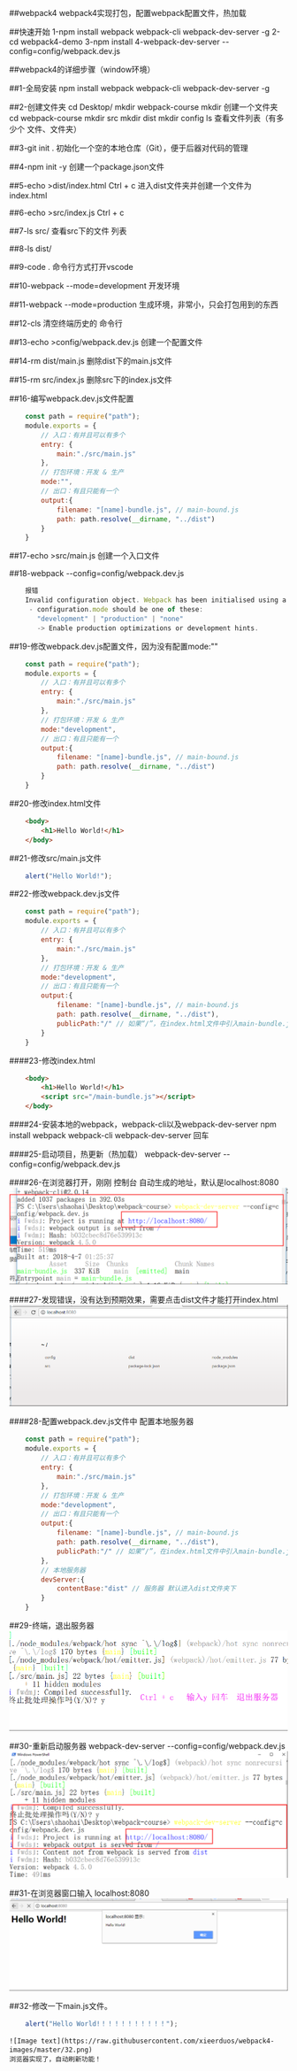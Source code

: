 ##webpack4
    webpack4实现打包，配置webpack配置文件，热加载

##快速开始
    1-npm install webpack webpack-cli webpack-dev-server -g
    2-cd webpack4-demo
    3-npm install
    4-webpack-dev-server --config=config/webpack.dev.js


##webpack4的详细步骤（window环境）
    

##1-全局安装
	npm install  webpack webpack-cli  webpack-dev-server -g


##2-创建文件夹
	cd Desktop/
	mkdir  webpack-course      mkdir 创建一个文件夹
	cd webpack-course
	mkdir src
	mkdir dist
	mkdir config
	ls         查看文件列表（有多少个 文件、文件夹）


##3-git init .       初始化一个空的本地仓库（Git），便于后器对代码的管理


##4-npm init -y  创建一个package.json文件


##5-echo >dist/index.html   Ctrl + c              进入dist文件夹并创建一个文件为index.html 


##6-echo >src/index.js   Ctrl + c



##7-ls src/     查看src下的文件  列表


##8-ls dist/


##9-code .     命令行方式打开vscode



##10-webpack --mode=development   开发环境


##11-webpack --mode=production  生成环境，非常小，只会打包用到的东西



##12-cls   清空终端历史的  命令行


##13-echo >config/webpack.dev.js        创建一个配置文件


##14-rm  dist/main.js  删除dist下的main.js文件


##15-rm  src/index.js   删除src下的index.js文件



##16-编写webpack.dev.js文件配置
```javascript
	const path = require("path");
	module.exports = {
		// 入口：有并且可以有多个
		entry: {
			main:"./src/main.js"
		},
		// 打包环境：开发 & 生产
		mode:"",
		// 出口：有且只能有一个
		output:{
			filename: "[name]-bundle.js", // main-bound.js
			path: path.resolve(__dirname, "../dist")
		}
	}
```
##17-echo  >src/main.js  创建一个入口文件


##18-webpack --config=config/webpack.dev.js
```javascript
	报错
	Invalid configuration object. Webpack has been initialised using a configuration object that does not match the API schema.
	 - configuration.mode should be one of these:
	   "development" | "production" | "none"
	   -> Enable production optimizations or development hints.
```

##19-修改webpack.dev.js配置文件，因为没有配置mode:""
```javascript
	const path = require("path");
	module.exports = {
		// 入口：有并且可以有多个
		entry: {
			main:"./src/main.js"
		},
		// 打包环境：开发 & 生产
		mode:"development",
		// 出口：有且只能有一个
		output:{
			filename: "[name]-bundle.js", // main-bound.js
			path: path.resolve(__dirname, "../dist")
		}
    }
```


##20-修改index.html文件
```html
	<body>
		<h1>Hello World!</h1>
    </body>
```


##21-修改src/main.js文件
```javascript
    alert("Hello World!");
```


##22-修改webpack.dev.js文件
```javascript
	const path = require("path");
	module.exports = {
		// 入口：有并且可以有多个
		entry: {
			main:"./src/main.js"
		},
		// 打包环境：开发 & 生产
		mode:"development",
		// 出口：有且只能有一个
		output:{
			filename: "[name]-bundle.js", // main-bound.js
			path: path.resolve(__dirname, "../dist"),
			publicPath:"/" // 如果“/”，在index.html文件中引入main-bundle.js。这么写：<script src="/main-bundle.js"></script> 。 如果写的是：“/js”，在index.html文件中引入main-bundle.js。这么写：<script src="/js/main-bundle.js"></script>
		}
    }
```


####23-修改index.html
```html
	<body>
		<h1>Hello World!</h1>
		<script src="/main-bundle.js"></script>
    </body>
```
####24-安装本地的webpack，webpack-cli以及webpack-dev-server
	npm install webpack  webpack-cli  webpack-dev-server  回车


####25-启动项目，热更新（热加载）
	webpack-dev-server   --config=config/webpack.dev.js  


####26-在浏览器打开，刚刚 控制台 自动生成的地址，默认是localhost:8080
    ![Image text](https://raw.githubusercontent.com/xieerduos/webpack4-images/master/26.png)

####27-发现错误，没有达到预期效果，需要点击dist文件才能打开index.html
    ![Image text](https://raw.githubusercontent.com/xieerduos/webpack4-images/master/27.png)

####28-配置webpack.dev.js文件中  配置本地服务器
```javascript
	const path = require("path");
	module.exports = {
		// 入口：有并且可以有多个
		entry: {
			main:"./src/main.js"
		},
		// 打包环境：开发 & 生产
		mode:"development",
		// 出口：有且只能有一个
		output:{
			filename: "[name]-bundle.js", // main-bound.js
			path: path.resolve(__dirname, "../dist"),
			publicPath:"/" // 如果“/”，在index.html文件中引入main-bundle.js。这么写：<script src="/main-bundle.js"></script> 。 如果写的是：“/js”，在index.html文件中引入main-bundle.js。这么写：<script src="/js/main-bundle.js"></script>
		},
		// 本地服务器
		devServer:{
			contentBase:"dist" // 服务器 默认进入dist文件夹下
		}
    }
```


##29-终端，退出服务器
    ![Image text](https://raw.githubusercontent.com/xieerduos/webpack4-images/master/29.png)

##30-重新启动服务器
	webpack-dev-server  --config=config/webpack.dev.js
	![Image text](https://raw.githubusercontent.com/xieerduos/webpack4-images/master/30.png)
    
##31-在浏览器窗口输入 localhost:8080
    ![Image text](https://raw.githubusercontent.com/xieerduos/webpack4-images/master/31.png)
	
##32-修改一下main.js文件。
```javascript
	alert("Hello World!！！！！！！！！！！");
```
    ![Image text](https://raw.githubusercontent.com/xieerduos/webpack4-images/master/32.png)
	浏览器实现了，自动刷新功能！



